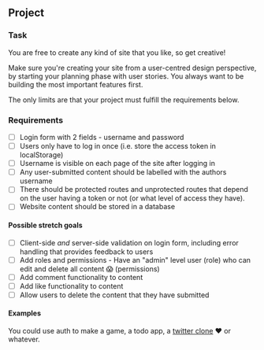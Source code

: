 ## Project
### Task

You are free to create any kind of site that you like, so get creative!

Make sure you're creating your site from a user-centred design perspective, by starting your planning phase with user stories. You always want to be building the most important features first.

The only limits are that your project must fulfill the requirements below.

### Requirements
+ [ ] Login form with 2 fields - username and password
+ [ ] Users only have to log in once (i.e. store the access token in localStorage)
+ [ ] Username is visible on each page of the site after logging in
+ [ ] Any user-submitted content should be labelled with the authors username
+ [ ] There should be protected routes and unprotected routes that depend on the user having a token or not (or what level of access they have).
+ [ ] Website content should be stored in a database

#### Possible stretch goals
+ [ ] Client-side _and_ server-side validation on login form, including error handling that provides feedback to users
+ [ ] Add roles and permissions - Have an "admin" level user (role) who can edit and delete all content :scream: (permissions)
+ [ ] Add comment functionality to content
+ [ ] Add like functionality to content
+ [ ] Allow users to delete the content that they have submitted

#### Examples
You could use auth to make a game, a todo app, a [twitter clone](http://canaryapp.herokuapp.com/) :heart: or whatever.
